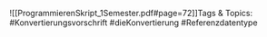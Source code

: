 
![[ProgrammierenSkript_1Semester.pdf#page=72]]Tags & Topics:
   #Konvertierungsvorschrift
   #dieKonvertierung
   #Referenzdatentype